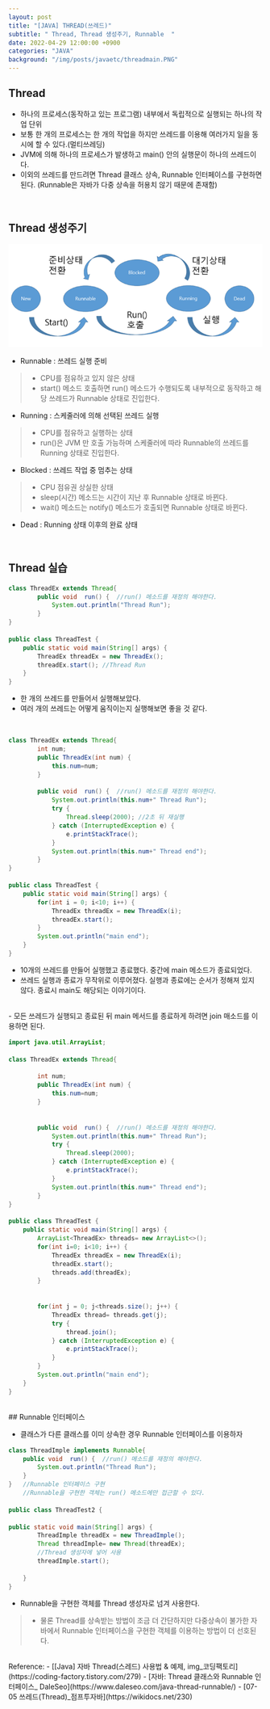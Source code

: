 ```yaml
---
layout: post
title: "[JAVA] THREAD(쓰레드)"
subtitle: " Thread, Thread 생성주기, Runnable  "
date: 2022-04-29 12:00:00 +0900
categories: "JAVA"
background: "/img/posts/javaetc/threadmain.PNG"
---
```


## Thread
- 하나의 프로세스(동작하고 있는 프로그램) 내부에서 독립적으로 실행되는 하나의 작업 단위
- 보통 한 개의 프로세스는 한 개의 작업을 하지만 쓰레드를 이용해 여러가지 일을 동시에 할 수 있다.(멀티쓰레딩)
- JVM에 의해 하나의 프로세스가 발생하고 main() 안의 실행문이 하나의 쓰레드이다.
- 이외의 쓰레드를 만드려면 Thread 클래스 상속, Runnable 인터페이스를 구현하면 된다. (Runnable은 자바가 다중 상속을 허용치 않기 때문에 존재함)

<br>

## Thread 생성주기

![thread](/img/posts/javaetc/threadlifecycle.png)


- Runnable : 쓰레드 실행 준비
> - CPU를 점유하고 있지 않은 상태
> - start() 메소드 호출하면 run() 메소드가 수행되도록 내부적으로 동작하고 해당 쓰레드가 Runnable 상태로 진입한다.
- Running : 스케줄러에 의해 선택된 쓰레드 실행
> - CPU를 점유하고 실행하는 상태
> - run()은 JVM 만 호출 가능하며 스케줄러에 따라 Runnable의 쓰레드를 Running 상태로 진입한다.
- Blocked : 쓰레드 작업 중 멈추는 상태
> - CPU 점유권 상실한 상태
> - sleep(시간) 메소드는 시간이 지난 후 Runnable 상태로 바뀐다.
> - wait() 메소드는 notify() 메소드가 호출되면 Runnable 상태로 바뀐다. 
- Dead : Running 상태 이후의 완료 상태 

<br>

## Thread 실습

```java
class ThreadEx extends Thread{
		public void  run() {  //run() 메소드를 재정의 해야한다.
			System.out.println("Thread Run");
		}
}

public class ThreadTest {
	public static void main(String[] args) {
		ThreadEx threadEx = new ThreadEx();
		threadEx.start(); //Thread Run
	}
}
```

- 한 개의 쓰레드를 만들어서 실행해보았다.
- 여러 개의 쓰레드는 어떻게 움직이는지 실행해보면 좋을 것 같다. 

<br>

```java
class ThreadEx extends Thread{
		int num;
		public ThreadEx(int num) {
			this.num=num;
		}
		
		public void  run() {  //run() 메소드를 재정의 해야한다.
			System.out.println(this.num+" Thread Run");
			try {
				Thread.sleep(2000); //2초 뒤 재실행
			} catch (InterruptedException e) {
				e.printStackTrace();
			}
			System.out.println(this.num+" Thread end");
		}
}

public class ThreadTest {
	public static void main(String[] args) {
		for(int i = 0; i<10; i++) {
			ThreadEx threadEx = new ThreadEx(i);
			threadEx.start();
		}
		System.out.println("main end");
	}
}
```

- 10개의 쓰레드를 만들어 실행했고 종료했다. 중간에 main 메소드가 종료되었다.
- 쓰레드 실행과 종료가 무작위로 이루어졌다. 실행과 종료에는 순서가 정해져 있지 않다. 종료시 main도 해당되는 이야기이다. 

<br>
- 모든 쓰레드가 실행되고 종료된 뒤 main 메서드를 종료하게 하려면 join 매소드를 이용하면 된다.

```java
import java.util.ArrayList;

class ThreadEx extends Thread{
		
		int num;
		public ThreadEx(int num) {
			this.num=num;
		}
		
		 
		public void  run() {  //run() 메소드를 재정의 해야한다.
			System.out.println(this.num+" Thread Run");
			try {
				Thread.sleep(2000);
			} catch (InterruptedException e) {
				e.printStackTrace();
			}
			System.out.println(this.num+" Thread end");
		}
}

public class ThreadTest {
	public static void main(String[] args) {
		ArrayList<ThreadEx> threads= new ArrayList<>();
		for(int i=0; i<10; i++) {
			ThreadEx threadEx = new ThreadEx(i);
			threadEx.start();
			threads.add(threadEx);
		}
		
		
		for(int j = 0; j<threads.size(); j++) {
			ThreadEx thread= threads.get(j);
			try {
				thread.join();
			} catch (InterruptedException e) {
				e.printStackTrace();
			}
		}
		System.out.println("main end");
	}
}
```

<br>
## Runnable 인터페이스 

- 클래스가 다른 클래스를 이미 상속한 경우 Runnable 인터페이스를 이용하자

```java
class ThreadImple implements Runnable{
	public void  run() {  //run() 메소드를 재정의 해야한다.
		System.out.println("Thread Run");
	}
} 	//Runnable 인터페이스 구현
	//Runnable을 구현한 객체는 run() 메소드에만 접근할 수 있다. 

public class ThreadTest2 {

public static void main(String[] args) {
		ThreadImple threadEx = new ThreadImple();
		Thread threadImple= new Thread(threadEx); 
        //Thread 생성자에 넣어 사용
		threadImple.start();
		
	}
}
```

- Runnable을 구현한 객체를 Thread 생성자로 넘겨 사용한다.
> - 물론 Thread를 상속받는 방법이 조금 더 간단하지만 다중상속이 불가한  자바에서 Runnable 인터페이스을 구현한 객체를 이용하는 방법이 더 선호된다. 


<br>
Reference:
- [[Java] 자바 Thread(스레드) 사용법 & 예제, img_코딩팩토리](https://coding-factory.tistory.com/279)
- [자바: Thread 클래스와 Runnable 인터페이스_ DaleSeo](https://www.daleseo.com/java-thread-runnable/)
- [07-05 쓰레드(Thread)_점프투자바](https://wikidocs.net/230)
